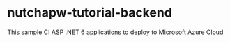 # nutchapw-tutorial-backend
This sample CI ASP .NET 6 applications to deploy to Microsoft Azure Cloud
